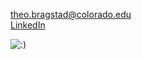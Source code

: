  theo.bragstad@colorado.edu  
[LinkedIn](https://www.linkedin.com/in/theobragstad)

![:)](https://i.imgur.com/fWqF6JW.gif)


